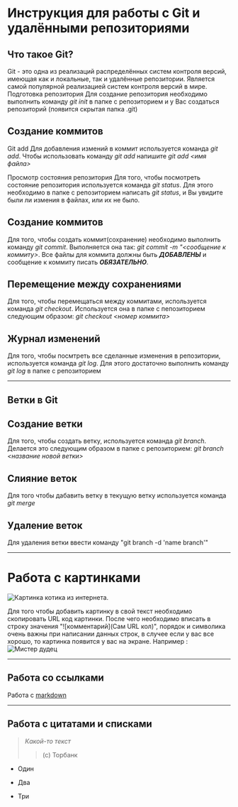 # Инструкция для работы с Git и удалёнными репозиториями

## Что такое Git?
Git - это одна из реализаций распределённых систем контроля версий, имеющая как и локальные, так и удалённые репозитории. Является самой популярной реализацией систем контроля версий в мире.
Подготовка репозитория
Для создание репозитория необходимо выполнить команду *git init*  в папке с репозиторием и у Вас создаться репозиторий (появится скрытая папка .git)

## Создание коммитов

Git add
Для добавления измений в коммит используется команда *git add*. Чтобы использовать команду *git add* напишите *git add <имя файла>*

Просмотр состояния репозитория
Для того, чтобы посмотреть состояние репозитория используется команда *git status*. Для этого необходимо в папке с репозиторием написать *git status*, и Вы увидите были ли измения в файлах, или их не было.

## Создание коммитов
Для того, чтобы создать коммит(сохранение) необходимо выполнить команду *git commit*. Выполняется она так: *git commit -m "<сообщение к коммиту>*. Все файлы для коммита должны быть ***ДОБАВЛЕНЫ*** и сообщение к коммиту писать ***ОБЯЗАТЕЛЬНО***.

## Перемещение между сохранениями
Для того, чтобы перемещаться между коммитами, используется команда *git checkout*. Используется она в папке с пепозиторием следующим образом: *git checkout <номер коммита>*

## Журнал изменений
Для того, чтобы посмтреть все сделанные изменения в репозитории, используется команда *git log*. Для этого достаточно выполнить команду *git log* в папке с репозиторием

---

## Ветки в Git

## Создание ветки

Для того, чтобы создать ветку, используется команда *git branch*. Делается это следующим образом в папке с репозиторием: *git branch <название новой ветки>*

## Слияние веток

Для того чтобы дабавить ветку в текущую ветку используется команда *git merge <name branch>*

## Удаление веток
Для удаления ветки ввести команду "git branch -d 'name branch'"

---

# Работа с картинками

![Картинка котика из интернета](https://cdnn21.img.ria.ru/images/148839/96/1488399659_0:0:960:960_600x0_80_0_1_e38b72053fffa5d3d7e82d2fe116f0b3.jpg).

Для того чтобы добавить картинку в свой текст необходимо скопировать URL код картинки. После чего необходимо вписать в строку значения "![комментарий](Сам URL кол)", порядок и символика очень важны при написании данных строк, в случее если у вас все хорошо, то картинка появится у вас на экране. Например : 
![Мистер дудец](https://www.mirf.ru/wp-content/uploads/2021/08/maxresdefault-3.jpg) 

---

## Работа со ссылками
Работа с [markdown](https://gist.github.com/Jekins/2bf2d0638163f1294637)

---

## Работа с цитатами и списками

> *Какой-то текст*
>> (с) Торбанк

* Один
- Два
+ Три